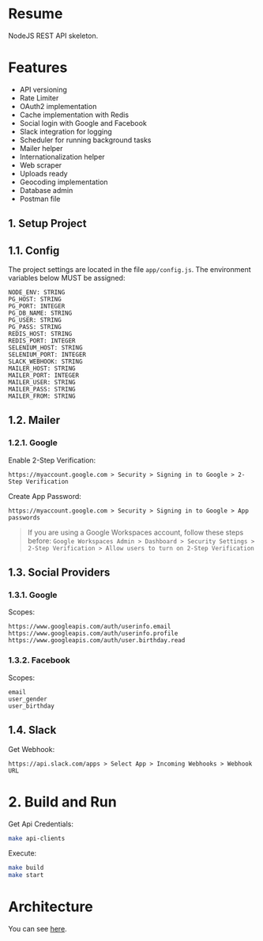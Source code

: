 # Resume

NodeJS REST API skeleton.

# Features

- API versioning
- Rate Limiter
- OAuth2 implementation
- Cache implementation with Redis
- Social login with Google and Facebook
- Slack integration for logging
- Scheduler for running background tasks
- Mailer helper
- Internationalization helper
- Web scraper
- Uploads ready
- Geocoding implementation
- Database admin
- Postman file

## 1. Setup Project

## 1.1. Config

The project settings are located in the file `app/config.js`. The environment variables below MUST be assigned:

```
NODE_ENV: STRING
PG_HOST: STRING
PG_PORT: INTEGER
PG_DB_NAME: STRING
PG_USER: STRING
PG_PASS: STRING
REDIS_HOST: STRING
REDIS_PORT: INTEGER
SELENIUM_HOST: STRING
SELENIUM_PORT: INTEGER
SLACK_WEBHOOK: STRING
MAILER_HOST: STRING
MAILER_PORT: INTEGER
MAILER_USER: STRING
MAILER_PASS: STRING
MAILER_FROM: STRING
```

## 1.2. Mailer

### 1.2.1. Google

Enable 2-Step Verification:

`https://myaccount.google.com > Security > Signing in to Google > 2-Step Verification`

Create App Password:

`https://myaccount.google.com > Security > Signing in to Google > App passwords`

> If you are using a Google Workspaces account, follow these steps before: `Google Workspaces Admin > Dashboard > Security Settings > 2-Step Verification > Allow users to turn on 2-Step Verification`

## 1.3. Social Providers

### 1.3.1. Google

Scopes:

```
https://www.googleapis.com/auth/userinfo.email
https://www.googleapis.com/auth/userinfo.profile
https://www.googleapis.com/auth/user.birthday.read
```

### 1.3.2. Facebook

Scopes:

```
email
user_gender
user_birthday
```

## 1.4. Slack

Get Webhook:

`https://api.slack.com/apps > Select App > Incoming Webhooks > Webhook URL`

# 2. Build and Run

Get Api Credentials:

```bash
make api-clients
```

Execute:

```bash
make build
make start
```

# Architecture

You can see [here](https://github.com/junioregis/skeleton-nodejs/wiki).
